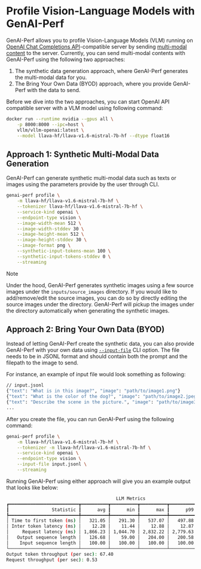 <!--
Copyright (c) 2024-2025, NVIDIA CORPORATION & AFFILIATES. All rights reserved.

Redistribution and use in source and binary forms, with or without
modification, are permitted provided that the following conditions
are met:
 * Redistributions of source code must retain the above copyright
   notice, this list of conditions and the following disclaimer.
 * Redistributions in binary form must reproduce the above copyright
   notice, this list of conditions and the following disclaimer in the
   documentation and/or other materials provided with the distribution.
 * Neither the name of NVIDIA CORPORATION nor the names of its
   contributors may be used to endorse or promote products derived
   from this software without specific prior written permission.

THIS SOFTWARE IS PROVIDED BY THE COPYRIGHT HOLDERS ``AS IS'' AND ANY
EXPRESS OR IMPLIED WARRANTIES, INCLUDING, BUT NOT LIMITED TO, THE
IMPLIED WARRANTIES OF MERCHANTABILITY AND FITNESS FOR A PARTICULAR
PURPOSE ARE DISCLAIMED.  IN NO EVENT SHALL THE COPYRIGHT OWNER OR
CONTRIBUTORS BE LIABLE FOR ANY DIRECT, INDIRECT, INCIDENTAL, SPECIAL,
EXEMPLARY, OR CONSEQUENTIAL DAMAGES (INCLUDING, BUT NOT LIMITED TO,
PROCUREMENT OF SUBSTITUTE GOODS OR SERVICES; LOSS OF USE, DATA, OR
PROFITS; OR BUSINESS INTERRUPTION) HOWEVER CAUSED AND ON ANY THEORY
OF LIABILITY, WHETHER IN CONTRACT, STRICT LIABILITY, OR TORT
(INCLUDING NEGLIGENCE OR OTHERWISE) ARISING IN ANY WAY OUT OF THE USE
OF THIS SOFTWARE, EVEN IF ADVISED OF THE POSSIBILITY OF SUCH DAMAGE.
-->

# Profile Vision-Language Models with GenAI-Perf

GenAI-Perf allows you to profile Vision-Language Models (VLM) running on
[OpenAI Chat Completions API](https://platform.openai.com/docs/guides/chat-completions)-compatible server
by sending [multi-modal content](https://platform.openai.com/docs/guides/vision) to the server.
Currently, you can send multi-modal contents with GenAI-Perf using the following two approaches:
1. The synthetic data generation approach, where GenAI-Perf generates the multi-modal data for you.
2. The Bring Your Own Data (BYOD) approach, where you provide GenAI-Perf with the data to send.

Before we dive into the two approaches,
you can start OpenAI API compatible server with a VLM model using following command:

```bash
docker run --runtime nvidia --gpus all \
    -p 8000:8000 --ipc=host \
    vllm/vllm-openai:latest \
    --model llava-hf/llava-v1.6-mistral-7b-hf --dtype float16
```


## Approach 1: Synthetic Multi-Modal Data Generation

GenAI-Perf can generate synthetic multi-modal data such as texts or images using
the parameters provide by the user through CLI.

```bash
genai-perf profile \
    -m llava-hf/llava-v1.6-mistral-7b-hf \
    --tokenizer llava-hf/llava-v1.6-mistral-7b-hf \
    --service-kind openai \
    --endpoint-type vision \
    --image-width-mean 512 \
    --image-width-stddev 30 \
    --image-height-mean 512 \
    --image-height-stddev 30 \
    --image-format png \
    --synthetic-input-tokens-mean 100 \
    --synthetic-input-tokens-stddev 0 \
    --streaming
```

> [!Note]
> Under the hood, GenAI-Perf generates synthetic images using a few source images
> under the `inputs/source_images` directory.
> If you would like to add/remove/edit the source images,
> you can do so by directly editing the source images under the directory.
> GenAI-Perf will pickup the images under the directory automatically when
> generating the synthetic images.


## Approach 2: Bring Your Own Data (BYOD)

Instead of letting GenAI-Perf create the synthetic data,
you can also provide GenAI-Perf with your own data using
[`--input-file`](../README.md#--input-file-path) CLI option.
The file needs to be in JSONL format and should contain both the prompt and
the filepath to the image to send.

For instance, an example of input file would look something as following:
```bash
// input.jsonl
{"text": "What is in this image?", "image": "path/to/image1.png"}
{"text": "What is the color of the dog?", "image": "path/to/image2.jpeg"}
{"text": "Describe the scene in the picture.", "image": "path/to/image3.png"}
...
```

After you create the file, you can run GenAI-Perf using the following command:

```bash
genai-perf profile \
    -m llava-hf/llava-v1.6-mistral-7b-hf \
    --tokenizer -m llava-hf/llava-v1.6-mistral-7b-hf \
    --service-kind openai \
    --endpoint-type vision \
    --input-file input.jsonl \
    --streaming
```

Running GenAI-Perf using either approach will give you an example output that
looks like below:

```bash
                                         LLM Metrics
┏━━━━━━━━━━━━━━━━━━━━━━━━━━┳━━━━━━━━━━┳━━━━━━━━━━┳━━━━━━━━━━┳━━━━━━━━━━┳━━━━━━━━━━┳━━━━━━━━━━┓
┃                Statistic ┃      avg ┃      min ┃      max ┃      p99 ┃      p90 ┃      p75 ┃
┡━━━━━━━━━━━━━━━━━━━━━━━━━━╇━━━━━━━━━━╇━━━━━━━━━━╇━━━━━━━━━━╇━━━━━━━━━━╇━━━━━━━━━━╇━━━━━━━━━━┩
│ Time to first token (ms) │   321.05 │   291.30 │   537.07 │   497.88 │   318.46 │   317.35 │
│ Inter token latency (ms) │    12.28 │    11.44 │    12.88 │    12.87 │    12.81 │    12.53 │
│     Request latency (ms) │ 1,866.23 │ 1,044.70 │ 2,832.22 │ 2,779.63 │ 2,534.64 │ 2,054.03 │
│   Output sequence length │   126.68 │    59.00 │   204.00 │   200.58 │   177.80 │   147.50 │
│    Input sequence length │   100.00 │   100.00 │   100.00 │   100.00 │   100.00 │   100.00 │
└──────────────────────────┴──────────┴──────────┴──────────┴──────────┴──────────┴──────────┘
Output token throughput (per sec): 67.40
Request throughput (per sec): 0.53
```
